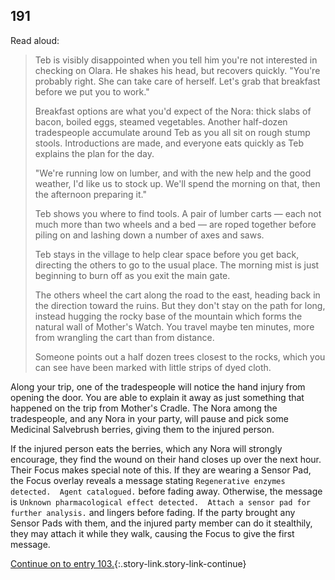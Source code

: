 ## 191

Read aloud:

> Teb is visibly disappointed when you tell him you're not interested in checking on Olara.
> He shakes his head, but recovers quickly.
> "You're probably right.  She can take care of herself.  Let's grab that breakfast before we put you to work."
>
> Breakfast options are what you'd expect of the Nora: thick slabs of bacon, boiled eggs, steamed vegetables.
> Another half-dozen tradespeople accumulate around Teb as you all sit on rough stump stools.
> Introductions are made, and everyone eats quickly as Teb explains the plan for the day.
>
> "We're running low on lumber, and with the new help and the good weather, I'd like us to stock up.
> We'll spend the morning on that, then the afternoon preparing it."
>
> Teb shows you where to find tools.
> A pair of lumber carts — each not much more than two wheels and a bed — are roped together before piling on and lashing down a number of axes and saws.
>
> Teb stays in the village to help clear space before you get back, directing the others to go to the usual place.
> The morning mist is just beginning to burn off as you exit the main gate.
>
> The others wheel the cart along the road to the east, heading back in the direction toward the ruins.
> But they don't stay on the path for long, instead hugging the rocky base of the mountain which forms the natural wall of Mother's Watch.
> You travel maybe ten minutes, more from wrangling the cart than from distance. 
>
> Someone points out a half dozen trees closest to the rocks, which you can see have been marked with little strips of dyed cloth.

Along your trip, one of the tradespeople will notice the hand injury from opening the door.
You are able to explain it away as just something that happened on the trip from Mother's Cradle.
The Nora among the tradespeople, and any Nora in your party, will pause and pick some Medicinal Salvebrush berries, giving them to the injured person.

If the injured person eats the berries, which any Nora will strongly encourage, they find the wound on their hand closes up over the next hour.
Their Focus makes special note of this.
If they are wearing a Sensor Pad, the Focus overlay reveals a message stating `Regenerative enzymes detected.  Agent catalogued.` before fading away.
Otherwise, the message is `Unknown pharmacological effect detected.  Attach a sensor pad for further analysis.` and lingers before fading.
If the party brought any Sensor Pads with them, and the injured party member can do it stealthily, they may attach it while they walk, causing the Focus to give the first message.

[Continue on to entry 103.](103-cardiac-event.md){:.story-link.story-link-continue}

